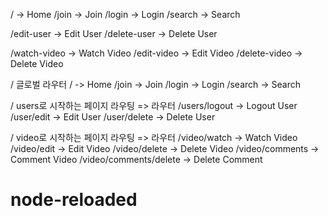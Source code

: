 <!-- RestFul API 방식을 사용하지 않은 경우 -->

/ -> Home
/join -> Join
/login -> Login
/search -> Search

/edit-user -> Edit User
/delete-user -> Delete User

/watch-video -> Watch Video
/edit-video -> Edit Video
/delete-video -> Delete Video

<!-- RestFul API 방식을 사용한 경우 -->

/ 글로벌 라우터
/ -> Home
/join -> Join
/login -> Login
/search -> Search

/ users로 시작하는 페이지 라우팅 => 라우터
/users/logout -> Logout User
/user/edit -> Edit User
/user/delete -> Delete User

/ video로 시작하는 페이지 라우팅 => 라우터
/video/watch -> Watch Video
/video/edit -> Edit Video
/video/delete -> Delete Video
/video/comments -> Comment Video
/video/comments/delete -> Delete Comment

# node-reloaded

